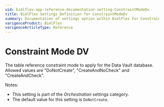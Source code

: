 ```yaml
---
uid: bimlflex-app-reference-documentation-setting-ConstraintModeDv
title: BimlFlex Settings Definition for ConstraintModeDv
summary: Documentation of settings option within BimlFlex for ConstraintModeDv
varigenceProduct: BimlFlex
varigenceArticleType: Reference
---
```


# Constraint Mode DV

The table reference constraint mode to apply for the Data Vault database. Allowed values are "DoNotCreate", "CreateAndNoCheck" and "CreateAndCheck".

Notes:

* This setting is part of the *Orchestration* settings category.
* The default value for this setting is `DoNotCreate`.
